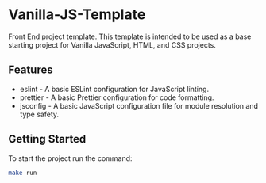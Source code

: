 # Vanilla-JS-Template
Front End project template. This template is intended to be used as a base starting project for Vanilla JavaScript, HTML, and CSS projects.

## Features
 - eslint - A basic ESLint configuration for JavaScript linting.
 - prettier - A basic Prettier configuration for code formatting.
 - jsconfig - A basic JavaScript configuration file for module resolution and type safety.

## Getting Started
To start the project run the command:

```sh
make run
```
